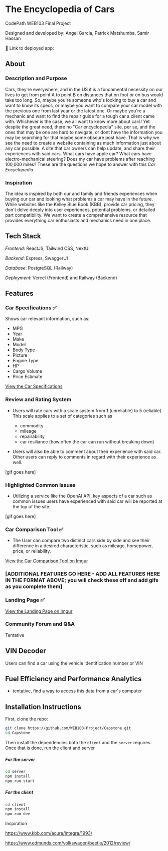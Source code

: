 # The Encyclopedia of Cars


CodePath WEB103 Final Project


Designed and developed by: Angel Garcia, Patrick Matshumba, Samir Hassan


🔗 Link to deployed app:


## About


### Description and Purpose


Cars, they're everywhere, and in the US it is a fundamental necessity on our lives to get from point A to point B on distances that on foot or on bus would take too long. So, maybe you're someone who's looking to buy a car and want to know its specs, or maybe you want to compare your car model with the previous one from last year or the latest one. Or maybe you're a mechanic and want to find the repair guide for a tough car a client came with. Whichever is the case, we all want to know more about cars! Yet despite the great need, there no "Car encyclopedia" site, per se, and the ones that may be one are hard to navigate, or dont have the information you may be searching for that maybe some obscure post have. That is why we see the need to create a website containing as much information just about any car possible. A site that car owners can help update, and share their experiences with said cars. What cars have apple car? What cars have electro-mechanical steering? Does my car have problems after reaching 100,000 miles? These are the questions we hope to answer with this *Car Encyclopedia*


### Inspiration


The idea is inspired by both our and family and friends experiences when buying our car and looking what problems a car may have in the future. While websites like the Kelley Blue Book (KBB), provide car pricing, they don't delve deeply into user experiences, potential problems, or detailed part compatibility. We want to create a comprehensive resource that provides everything car enthusiasts and mechanics need in one place.


## Tech Stack


*Frontend*: ReactJS, Tailwind CSS, NextUI


*Backend*: Express, SwaggerUI


*Database*: PostgreSQL (Railway)


*Deployment*: Vercel (Frontend) and Railway (Backend)




## Features


### Car Specifications ✅


Shows car relevant information, such as:
- MPG
- Year
- Make
- Model
- Body Type
- Picture
- Engine Type
- HP
- Cargo Volume
- Price Estimate


[View the Car Specifications](https://imgur.com/gallery/1-landing-page-2-car-specifications-3-car-comparison-tool-vTvGZgc)


### Review and Rating System


- Users will rate cars with a scale system from 1 (unreliable) to 5 (reliable). This scale applies to a set of categories such as
   - commodity
   - mileage
   - repairability
   - car resiliance (how often the car can run without breaking down)


- Users will also be able to comment about their experience with said car. Other users can reply to comments in regard with their experience as well.


[gif goes here]


### Highlighted Common Issues


- Utilizing a service like the OpenAI API, key aspects of a car such as common issues users have experienced with said car will be reported at the top of the site.


[gif goes here]


### Car Comparison Tool ✅


- The User can compare two distinct cars side by side and see their difference in a desired characteristic, such as mileage, horsepower, price, or reliability.


[View the Car Comparison Tool on Imgur](https://imgur.com/gallery/1-landing-page-2-car-specifications-3-car-comparison-tool-vTvGZgc)


### [ADDITIONAL FEATURES GO HERE - ADD ALL FEATURES HERE IN THE FORMAT ABOVE; you will check these off and add gifs as you complete them]


### Landing Page ✅


[View the Landing Page on Imgur](https://imgur.com/gallery/1-landing-page-2-car-specifications-3-car-comparison-tool-vTvGZgc)


### Community Forum and Q&A


Tentative


## VIN Decoder


Users can find a car using the vehicle identification number or VIN


## Fuel Efficiency and Performance Analytics
- tentative, find a way to access this data from a car's computer


## Installation Instructions


First, clone the repo:


```sh
git clone https://github.com/WEB103-Project/Capstone.git
cd Capstone
```


Then install the dependencies both the `client` and the `server` requires. Once that is done, run the client and server


##### For the server


```sh
cd server
npm install
npm run start
```


##### For the client


```sh
cd client
npm install
npm run dev
```






Inspiration


https://www.kbb.com/acura/integra/1993/


https://www.edmunds.com/volkswagen/beetle/2012/review/
